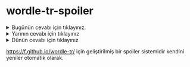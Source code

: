 # wordle-tr-spoiler

<details>
  <summary>Bugünün cevabı için tıklayınız.</summary>
  <br>
    <b> çıkar </b>
</details>

<details>
  <summary>Yarının cevabı için tıklayınız</summary>
  <br>
   <b> külot </b>
</details>

<details>
  <summary>Dünün cevabı için tıklayınız </summary>
  <br>
  <b> totem </b>
</details>

https://f.github.io/wordle-tr/ için geliştirilmiş bir spoiler sistemidir kendini yeniler otomatik olarak.

